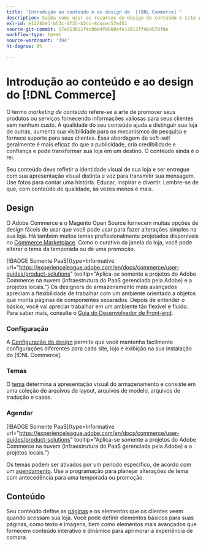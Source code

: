 ```yaml
---
title: 'Introdução ao conteúdo e ao design do  [!DNL Commerce] '
description: Saiba como usar os recursos de design de conteúdo e site para refletir sua marca e estilo na loja.
exl-id: e13782e3-b53c-4f25-b2cc-8dacec57e451
source-git-commit: 57a913b21f4cbbb4f0800afe13012ff46d578f8e
workflow-type: tm+mt
source-wordcount: '394'
ht-degree: 0%

---
```


# Introdução ao conteúdo e ao design do [!DNL Commerce]

O termo _marketing de conteúdo_ refere-se à arte de promover seus produtos ou serviços fornecendo informações valiosas para seus clientes sem nenhum custo. A qualidade do seu conteúdo ajuda a distinguir sua loja de outras, aumenta sua visibilidade para os mecanismos de pesquisa e fornece suporte para seus clientes. Essa abordagem de soft-sell geralmente é mais eficaz do que a publicidade, cria credibilidade e confiança e pode transformar sua loja em um destino. O conteúdo ainda é o rei.

Seu conteúdo deve refletir a identidade visual de sua loja e ser entregue com sua apresentação visual distinta e voz para transmitir sua mensagem. Use fotos para contar uma história. Educar, inspirar e divertir. Lembre-se de que, com conteúdo de qualidade, às vezes menos é mais.

## Design

O Adobe Commerce e o Magento Open Source fornecem muitas opções de design fáceis de usar que você pode usar para fazer alterações simples na sua loja. Há também muitos temas profissionalmente projetados disponíveis no [Commerce Marketplace](../getting-started/commerce-marketplace.md). Como o curativo da janela da loja, você pode alterar o tema da temporada ou de uma promoção.

[!BADGE Somente PaaS]{type=Informative url="https://experienceleague.adobe.com/en/docs/commerce/user-guides/product-solutions" tooltip="Aplica-se somente a projetos do Adobe Commerce na nuvem (infraestrutura do PaaS gerenciada pela Adobe) e a projetos locais."} Os designers de armazenamento mais avançados apreciam a flexibilidade de trabalhar com um ambiente orientado a objetos que monta páginas de componentes separados. Depois de entender o básico, você vai apreciar trabalhar em um ambiente tão flexível e fluido. Para saber mais, consulte o [Guia do Desenvolvedor de Front-end][1].

### Configuração

A [Configuração do design](configuration.md) permite que você mantenha facilmente configurações diferentes para cada site, loja e exibição na sua instalação do [!DNL Commerce].

### Temas

O [tema](themes.md) determina a apresentação visual do armazenamento e consiste em uma coleção de arquivos de layout, arquivos de modelo, arquivos de tradução e capas.

### Agendar

[!BADGE Somente PaaS]{type=Informative url="https://experienceleague.adobe.com/en/docs/commerce/user-guides/product-solutions" tooltip="Aplica-se somente a projetos do Adobe Commerce na nuvem (infraestrutura do PaaS gerenciada pela Adobe) e a projetos locais."}

Os temas podem ser ativados por um período específico, de acordo com um [agendamento](schedule.md). Use a programação para planejar alterações de tema com antecedência para uma temporada ou promoção.

## Conteúdo

Seu conteúdo define as [páginas](pages.md) e os elementos que os clientes veem quando acessam sua loja. Você pode definir elementos básicos para suas páginas, como texto e imagens, bem como elementos mais avançados que fornecem conteúdo interativo e dinâmico para aprimorar a experiência de compra.

[1]: https://developer.adobe.com/commerce/frontend-core/guide/
